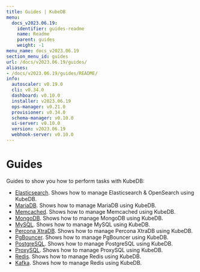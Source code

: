 ```yaml
---
title: Guides | KubeDB
menu:
  docs_v2023.06.19:
    identifier: guides-readme
    name: Readme
    parent: guides
    weight: -1
menu_name: docs_v2023.06.19
section_menu_id: guides
url: /docs/v2023.06.19/guides/
aliases:
- /docs/v2023.06.19/guides/README/
info:
  autoscaler: v0.19.0
  cli: v0.34.0
  dashboard: v0.10.0
  installer: v2023.06.19
  ops-manager: v0.21.0
  provisioner: v0.34.0
  schema-manager: v0.10.0
  ui-server: v0.10.0
  version: v2023.06.19
  webhook-server: v0.10.0
---
```


# Guides

Guides to show you how to perform tasks with KubeDB:

- [Elasticsearch](/docs/v2023.06.19/guides/elasticsearch/README). Shows how to manage Elasticsearch & OpenSearch using KubeDB.
- [MariaDB](/docs/v2023.06.19/guides/mariadb). Shows how to manage MariaDB using KubeDB.
- [Memcached](/docs/v2023.06.19/guides/memcached/README). Shows how to manage Memcached using KubeDB.
- [MongoDB](/docs/v2023.06.19/guides/mongodb/README). Shows how to manage MongoDB using KubeDB.
- [MySQL](/docs/v2023.06.19/guides/mysql/README). Shows how to manage MySQL using KubeDB.
- [Percona XtraDB](/docs/v2023.06.19/guides/percona-xtradb/README). Shows how to manage Percona XtraDB using KubeDB.
- [PgBouncer](/docs/v2023.06.19/guides/pgbouncer/README). Shows how to manage PgBouncer using KubeDB.
- [PostgreSQL](/docs/v2023.06.19/guides/postgres/README). Shows how to manage PostgreSQL using KubeDB.
- [ProxySQL](/docs/v2023.06.19/guides/proxysql/README). Shows how to manage ProxySQL using KubeDB.
- [Redis](/docs/v2023.06.19/guides/redis/README). Shows how to manage Redis using KubeDB.
- [Kafka](/docs/v2023.06.19/guides/kafka/README). Shows how to manage Redis using KubeDB.
